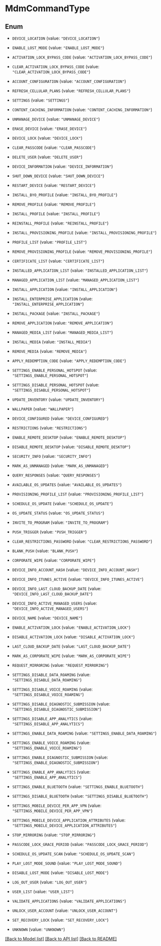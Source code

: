 # MdmCommandType

## Enum


* `DEVICE_LOCATION` (value: `"DEVICE_LOCATION"`)

* `ENABLE_LOST_MODE` (value: `"ENABLE_LOST_MODE"`)

* `ACTIVATION_LOCK_BYPASS_CODE` (value: `"ACTIVATION_LOCK_BYPASS_CODE"`)

* `CLEAR_ACTIVATION_LOCK_BYPASS_CODE` (value: `"CLEAR_ACTIVATION_LOCK_BYPASS_CODE"`)

* `ACCOUNT_CONFIGURATION` (value: `"ACCOUNT_CONFIGURATION"`)

* `REFRESH_CELLULAR_PLANS` (value: `"REFRESH_CELLULAR_PLANS"`)

* `SETTINGS` (value: `"SETTINGS"`)

* `CONTENT_CACHING_INFORMATION` (value: `"CONTENT_CACHING_INFORMATION"`)

* `UNMANAGE_DEVICE` (value: `"UNMANAGE_DEVICE"`)

* `ERASE_DEVICE` (value: `"ERASE_DEVICE"`)

* `DEVICE_LOCK` (value: `"DEVICE_LOCK"`)

* `CLEAR_PASSCODE` (value: `"CLEAR_PASSCODE"`)

* `DELETE_USER` (value: `"DELETE_USER"`)

* `DEVICE_INFORMATION` (value: `"DEVICE_INFORMATION"`)

* `SHUT_DOWN_DEVICE` (value: `"SHUT_DOWN_DEVICE"`)

* `RESTART_DEVICE` (value: `"RESTART_DEVICE"`)

* `INSTALL_BYO_PROFILE` (value: `"INSTALL_BYO_PROFILE"`)

* `REMOVE_PROFILE` (value: `"REMOVE_PROFILE"`)

* `INSTALL_PROFILE` (value: `"INSTALL_PROFILE"`)

* `REINSTALL_PROFILE` (value: `"REINSTALL_PROFILE"`)

* `INSTALL_PROVISIONING_PROFILE` (value: `"INSTALL_PROVISIONING_PROFILE"`)

* `PROFILE_LIST` (value: `"PROFILE_LIST"`)

* `REMOVE_PROVISIONING_PROFILE` (value: `"REMOVE_PROVISIONING_PROFILE"`)

* `CERTIFICATE_LIST` (value: `"CERTIFICATE_LIST"`)

* `INSTALLED_APPLICATION_LIST` (value: `"INSTALLED_APPLICATION_LIST"`)

* `MANAGED_APPLICATION_LIST` (value: `"MANAGED_APPLICATION_LIST"`)

* `INSTALL_APPLICATION` (value: `"INSTALL_APPLICATION"`)

* `INSTALL_ENTERPRISE_APPLICATION` (value: `"INSTALL_ENTERPRISE_APPLICATION"`)

* `INSTALL_PACKAGE` (value: `"INSTALL_PACKAGE"`)

* `REMOVE_APPLICATION` (value: `"REMOVE_APPLICATION"`)

* `MANAGED_MEDIA_LIST` (value: `"MANAGED_MEDIA_LIST"`)

* `INSTALL_MEDIA` (value: `"INSTALL_MEDIA"`)

* `REMOVE_MEDIA` (value: `"REMOVE_MEDIA"`)

* `APPLY_REDEMPTION_CODE` (value: `"APPLY_REDEMPTION_CODE"`)

* `SETTINGS_ENABLE_PERSONAL_HOTSPOT` (value: `"SETTINGS_ENABLE_PERSONAL_HOTSPOT"`)

* `SETTINGS_DISABLE_PERSONAL_HOTSPOT` (value: `"SETTINGS_DISABLE_PERSONAL_HOTSPOT"`)

* `UPDATE_INVENTORY` (value: `"UPDATE_INVENTORY"`)

* `WALLPAPER` (value: `"WALLPAPER"`)

* `DEVICE_CONFIGURED` (value: `"DEVICE_CONFIGURED"`)

* `RESTRICTIONS` (value: `"RESTRICTIONS"`)

* `ENABLE_REMOTE_DESKTOP` (value: `"ENABLE_REMOTE_DESKTOP"`)

* `DISABLE_REMOTE_DESKTOP` (value: `"DISABLE_REMOTE_DESKTOP"`)

* `SECURITY_INFO` (value: `"SECURITY_INFO"`)

* `MARK_AS_UNMANAGED` (value: `"MARK_AS_UNMANAGED"`)

* `QUERY_RESPONSES` (value: `"QUERY_RESPONSES"`)

* `AVAILABLE_OS_UPDATES` (value: `"AVAILABLE_OS_UPDATES"`)

* `PROVISIONING_PROFILE_LIST` (value: `"PROVISIONING_PROFILE_LIST"`)

* `SCHEDULE_OS_UPDATE` (value: `"SCHEDULE_OS_UPDATE"`)

* `OS_UPDATE_STATUS` (value: `"OS_UPDATE_STATUS"`)

* `INVITE_TO_PROGRAM` (value: `"INVITE_TO_PROGRAM"`)

* `PUSH_TRIGGER` (value: `"PUSH_TRIGGER"`)

* `CLEAR_RESTRICTIONS_PASSWORD` (value: `"CLEAR_RESTRICTIONS_PASSWORD"`)

* `BLANK_PUSH` (value: `"BLANK_PUSH"`)

* `CORPORATE_WIPE` (value: `"CORPORATE_WIPE"`)

* `DEVICE_INFO_ACCOUNT_HASH` (value: `"DEVICE_INFO_ACCOUNT_HASH"`)

* `DEVICE_INFO_ITUNES_ACTIVE` (value: `"DEVICE_INFO_ITUNES_ACTIVE"`)

* `DEVICE_INFO_LAST_CLOUD_BACKUP_DATE` (value: `"DEVICE_INFO_LAST_CLOUD_BACKUP_DATE"`)

* `DEVICE_INFO_ACTIVE_MANAGED_USERS` (value: `"DEVICE_INFO_ACTIVE_MANAGED_USERS"`)

* `DEVICE_NAME` (value: `"DEVICE_NAME"`)

* `ENABLE_ACTIVATION_LOCK` (value: `"ENABLE_ACTIVATION_LOCK"`)

* `DISABLE_ACTIVATION_LOCK` (value: `"DISABLE_ACTIVATION_LOCK"`)

* `LAST_CLOUD_BACKUP_DATE` (value: `"LAST_CLOUD_BACKUP_DATE"`)

* `MARK_AS_CORPORATE_WIPE` (value: `"MARK_AS_CORPORATE_WIPE"`)

* `REQUEST_MIRRORING` (value: `"REQUEST_MIRRORING"`)

* `SETTINGS_DISABLE_DATA_ROAMING` (value: `"SETTINGS_DISABLE_DATA_ROAMING"`)

* `SETTINGS_DISABLE_VOICE_ROAMING` (value: `"SETTINGS_DISABLE_VOICE_ROAMING"`)

* `SETTINGS_DISABLE_DIAGNOSTIC_SUBMISSION` (value: `"SETTINGS_DISABLE_DIAGNOSTIC_SUBMISSION"`)

* `SETTINGS_DISABLE_APP_ANALYTICS` (value: `"SETTINGS_DISABLE_APP_ANALYTICS"`)

* `SETTINGS_ENABLE_DATA_ROAMING` (value: `"SETTINGS_ENABLE_DATA_ROAMING"`)

* `SETTINGS_ENABLE_VOICE_ROAMING` (value: `"SETTINGS_ENABLE_VOICE_ROAMING"`)

* `SETTINGS_ENABLE_DIAGNOSTIC_SUBMISSION` (value: `"SETTINGS_ENABLE_DIAGNOSTIC_SUBMISSION"`)

* `SETTINGS_ENABLE_APP_ANALYTICS` (value: `"SETTINGS_ENABLE_APP_ANALYTICS"`)

* `SETTINGS_ENABLE_BLUETOOTH` (value: `"SETTINGS_ENABLE_BLUETOOTH"`)

* `SETTINGS_DISABLE_BLUETOOTH` (value: `"SETTINGS_DISABLE_BLUETOOTH"`)

* `SETTINGS_MOBILE_DEVICE_PER_APP_VPN` (value: `"SETTINGS_MOBILE_DEVICE_PER_APP_VPN"`)

* `SETTINGS_MOBILE_DEVICE_APPLICATION_ATTRIBUTES` (value: `"SETTINGS_MOBILE_DEVICE_APPLICATION_ATTRIBUTES"`)

* `STOP_MIRRORING` (value: `"STOP_MIRRORING"`)

* `PASSCODE_LOCK_GRACE_PERIOD` (value: `"PASSCODE_LOCK_GRACE_PERIOD"`)

* `SCHEDULE_OS_UPDATE_SCAN` (value: `"SCHEDULE_OS_UPDATE_SCAN"`)

* `PLAY_LOST_MODE_SOUND` (value: `"PLAY_LOST_MODE_SOUND"`)

* `DISABLE_LOST_MODE` (value: `"DISABLE_LOST_MODE"`)

* `LOG_OUT_USER` (value: `"LOG_OUT_USER"`)

* `USER_LIST` (value: `"USER_LIST"`)

* `VALIDATE_APPLICATIONS` (value: `"VALIDATE_APPLICATIONS"`)

* `UNLOCK_USER_ACCOUNT` (value: `"UNLOCK_USER_ACCOUNT"`)

* `SET_RECOVERY_LOCK` (value: `"SET_RECOVERY_LOCK"`)

* `UNKNOWN` (value: `"UNKNOWN"`)


[[Back to Model list]](../README.md#documentation-for-models) [[Back to API list]](../README.md#documentation-for-api-endpoints) [[Back to README]](../README.md)


